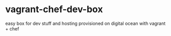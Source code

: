 vagrant-chef-dev-box
====================

easy box for dev stuff and hosting provisioned on digital ocean with vagrant + chef
